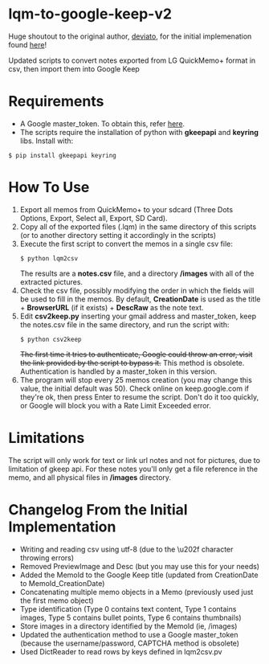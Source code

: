# lqm-to-google-keep-v2
Huge shoutout to the original author, [deviato](https://github.com/deviato), for the initial implemenation found [here](https://github.com/deviato/lqm-to-google-keep/)!

Updated scripts to convert notes exported from LG QuickMemo+ format in csv, then import them into Google Keep

# Requirements
- A Google master_token. To obtain this, refer [here](https://github.com/simon-weber/gpsoauth#alternative-flow).
- The scripts require the installation of python with **gkeepapi** and **keyring** libs. Install with:
```
$ pip install gkeepapi keyring
```
# How To Use #
1. Export all memos from QuickMemo+ to your sdcard (Three Dots Options, Export, Select all, Export, SD Card).
2. Copy all of the exported files (.lqm) in the same directory of this scripts (or to another directory setting it accordingly in the scripts)
3. Execute the first script to convert the memos in a single csv file:
   ```
   $ python lqm2csv
   ```
   The results are a **notes.csv** file, and a directory **<MemoId>/images** with all of the extracted pictures.
4. Check the csv file, possibly modifying the order in which the fields will be used to fill in the memos. By default, **CreationDate** is used as the title + **BrowserURL** (if it exists) + **DescRaw** as the note text.
5. Edit **csv2keep.py** inserting your gmail address and master_token, keep the notes.csv file in the same directory, and run the script with:
   ```
   $ python csv2keep
   ```
   ~~The first time it tries to authenticate, Google could throw an error, visit the link provided by the script to bypass it.~~ This method is obsolete. Authentication is handled by a master_token in this version.
6. The program will stop every 25 memos creation (you may change this value, the initial default was 50). Check online on keep.google.com if they're ok, then press Enter to resume the script. Don't do it too quickly, or Google will block you with a Rate Limit Exceeded error.
# Limitations #
The script will only work for text or link url notes and not for pictures, due to limitation of gkeep api. For these notes you'll only get a file reference in the memo, and all physical files in **<MemoId>/images** directory.
# Changelog From the Initial Implementation #
- Writing and reading csv using utf-8 (due to the \u202f character throwing errors)
- Removed PreviewImage and Desc (but you may use this for your needs)
- Added the MemoId to the Google Keep title (updated from CreationDate to MemoId_CreationDate)
- Concatenating multiple memo objects in a Memo (previously used just the first memo object)
- Type identification (Type 0 contains text content, Type 1 contains images, Type 5 contains bullet points, Type 6 contains thumbnails)
- Store images in a directory identified by the MemoId (ie, <MemoId>/images)
- Updated the authentication method to use a Google master_token (because the username/password, CAPTCHA method is obsolete)
- Used DictReader to read rows by keys defined in lqm2csv.pv
